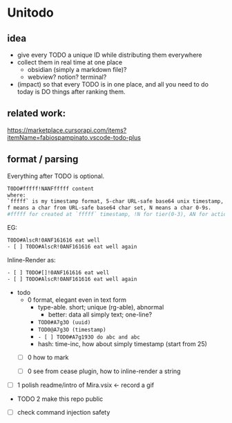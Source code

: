 # Unitodo


## idea

- give every TODO a unique ID while distributing them everywhere
- collect them in real time at one place 
    - obsidian (simply a markdown file)?
    - webview? notion? terminal?
- (impact) so that every TODO is in one place, and all you need to do today is DO things after ranking them.

## related work:
https://marketplace.cursorapi.com/items?itemName=fabiospampinato.vscode-todo-plus


## format / parsing

Everything after TODO is optional.
```bash
T0DO#fffff!NANFfffff content
where:
`fffff` is my timestamp format, 5-char URL-safe base64 unix timestamp, starting from 25.1.1, EG: `AlscR`.
f means a char from URL-safe base64 char set, N means a char 0-9s.
#fffff for created at `fffff` timestamp, !N for tier(0-3), AN for actionable(0-3), Ffffff for finished at `fffff` timestamp, content is the rest of the line.
```
EG:
```bash
T0DO#AlscR!0ANF161616 eat well
- [ ] T0DO#AlscR!0ANF161616 eat well again
```
Inline-Render as:
```bash
- [ ] T0DO#[]!0ANF161616 eat well
- [ ] T0DO#AlscR!0ANF161616 eat well again
```


- todo
    - 0 format, elegant even in text form
        - type-able. short; unique (rg-able), abnormal
            - better: data all simply text; one-line?
        - `TOD0#A7g3O (uuid)`
        - `TOD0@A7g3O (timestamp)`
        - `- [ ] TOD0#A7g193O do abc and abc`
        - hash: time-inc, how about simply timestamp (start from 25)
    - [ ] 0 how to mark
    - [ ] 0 see from cease plugin, how to inline-render a string



- [ ] 1 polish readme/intro of Mira.vsix ← record a gif 



- TODO 2 make this repo public


- [ ] check command injection safety